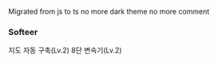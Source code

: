 Migrated from js to ts
no more dark theme
no more comment

### Softeer

지도 자동 구축(Lv.2)
8단 변속기(Lv.2)
